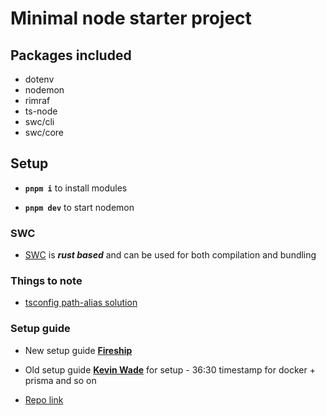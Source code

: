 # Minimal node starter project

## Packages included

- dotenv
- nodemon
- rimraf
- ts-node
- swc/cli
- swc/core

## Setup

- **`pnpm i`** to install modules

- **`pnpm dev`** to start nodemon

### SWC

- [SWC](swc.rs) is **_rust based_** and can be used for both compilation and bundling

### Things to note

- [tsconfig path-alias solution](https://stackoverflow.com/questions/58187115/typescript-paths-not-working-in-an-express-project)

### Setup guide

- New setup guide **[Fireship](https://www.youtube.com/watch?v=H91aqUHn8sE)**
- Old setup guide **[Kevin Wade](https://www.youtube.com/watch?v=Av8ezg-2GWc)** for setup - 36:30 timestamp for docker + prisma and so on

- [Repo link](https://github.com/mrwade/ultimate-node-stack)
